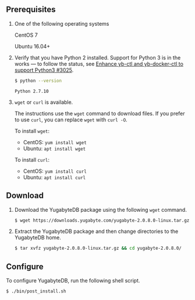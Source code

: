## Prerequisites

1. One of the following operating systems

    <i class="icon-centos"></i> CentOS 7

    <i class="icon-ubuntu"></i> Ubuntu 16.04+

2. Verify that you have Python 2 installed. Support for Python 3 is in the works — to follow the status, see [Enhance yb-ctl and yb-docker-ctl to support Python3 #3025](https://github.com/yugabyte/yugabyte-db/issues/3025).

    ```sh
    $ python --version
    ```

    ```
    Python 2.7.10
    ```

3. `wget` or `curl` is available.

    The instructions use the `wget` command to download files. If you prefer to use `curl`, you can replace `wget` with `curl -O`.

    To install `wget`:

    - CentOS: `yum install wget`
    - Ubuntu: `apt install wget`

    To install `curl`:

    - CentOS: `yum install curl`
    - Ubuntu: `apt install curl`

## Download

1. Download the YugabyteDB package using the following `wget` command.

    ```sh
    $ wget https://downloads.yugabyte.com/yugabyte-2.0.8.0-linux.tar.gz
    ```

2. Extract the YugabyteDB package and then change directories to the YugabyteDB home.

    ```sh
    $ tar xvfz yugabyte-2.0.8.0-linux.tar.gz && cd yugabyte-2.0.8.0/
    ```

## Configure

To configure YugabyteDB, run the following shell script.

```sh
$ ./bin/post_install.sh
```
